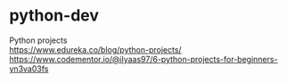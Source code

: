 # python-dev

Python projects <br/>
https://www.edureka.co/blog/python-projects/
https://www.codementor.io/@ilyaas97/6-python-projects-for-beginners-yn3va03fs

